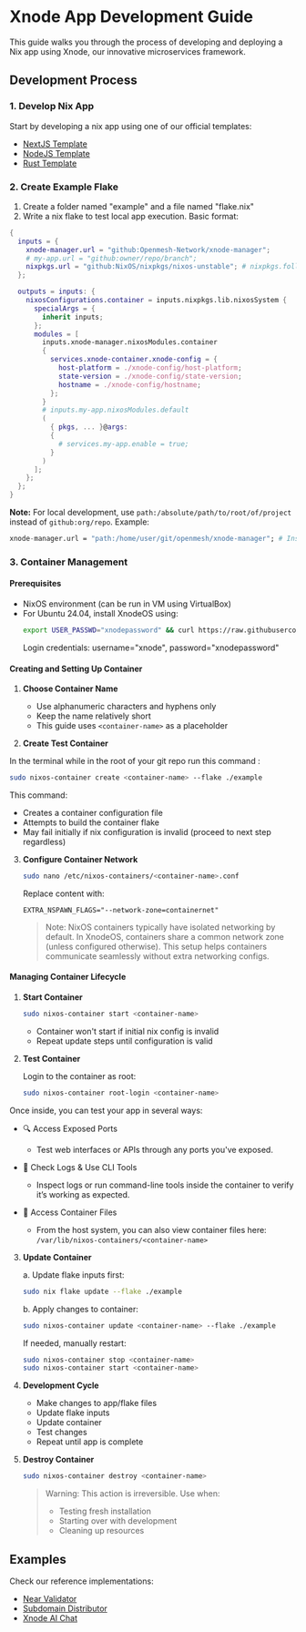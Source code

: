 # Xnode App Development Guide

This guide walks you through the process of developing and deploying a Nix app using Xnode, our innovative microservices framework.

## Development Process

### 1. Develop Nix App

Start by developing a nix app using one of our official templates:

- [NextJS Template](https://github.com/Openmesh-Network/xnode-nextjs-template)
- [NodeJS Template](https://github.com/Openmesh-Network/xnode-nodejs-template)
- [Rust Template](https://github.com/Openmesh-Network/xnode-rust-template)

### 2. Create Example Flake

1. Create a folder named "example" and a file named "flake.nix"
2. Write a nix flake to test local app execution. Basic format:

```nix
{
  inputs = {
    xnode-manager.url = "github:Openmesh-Network/xnode-manager";
    # my-app.url = "github:owner/repo/branch";
    nixpkgs.url = "github:NixOS/nixpkgs/nixos-unstable"; # nixpkgs.follows = "my-app/nixpkgs";
  };

  outputs = inputs: {
    nixosConfigurations.container = inputs.nixpkgs.lib.nixosSystem {
      specialArgs = {
        inherit inputs;
      };
      modules = [
        inputs.xnode-manager.nixosModules.container
        {
          services.xnode-container.xnode-config = {
            host-platform = ./xnode-config/host-platform;
            state-version = ./xnode-config/state-version;
            hostname = ./xnode-config/hostname;
          };
        }
        # inputs.my-app.nixosModules.default
        (
          { pkgs, ... }@args:
          {
            # services.my-app.enable = true;
          }
        )
      ];
    };
  };
}
```

**Note:** For local development, use `path:/absolute/path/to/root/of/project` instead of `github:org/repo`. Example:

```nix
xnode-manager.url = "path:/home/user/git/openmesh/xnode-manager"; # Instead of "github:Openmesh-Network/xnode-manager"
```

### 3. Container Management

#### Prerequisites

- NixOS environment (can be run in VM using VirtualBox)
- For Ubuntu 24.04, install XnodeOS using:
  ```bash
  export USER_PASSWD="xnodepassword" && curl https://raw.githubusercontent.com/Openmesh-Network/xnode-manager/main/os/install.sh | bash 2>&1 | tee /tmp/xnodeos.log
  ```
  Login credentials: username="xnode", password="xnodepassword"

#### Creating and Setting Up Container

1. **Choose Container Name**

   - Use alphanumeric characters and hyphens only
   - Keep the name relatively short
   - This guide uses `<container-name>` as a placeholder

2. **Create Test Container**

In the terminal while in the root of your git repo run this command :

```bash
sudo nixos-container create <container-name> --flake ./example
```

This command:

- Creates a container configuration file
- Attempts to build the container flake
- May fail initially if nix configuration is invalid (proceed to next step regardless)

3. **Configure Container Network**
   ```bash
   sudo nano /etc/nixos-containers/<container-name>.conf
   ```
   Replace content with:
   ```
   EXTRA_NSPAWN_FLAGS="--network-zone=containernet"
   ```
   > Note:
   > NixOS containers typically have isolated networking by default.
   > In XnodeOS, containers share a common network zone (unless configured otherwise).
   > This setup helps containers communicate seamlessly without extra networking configs.

#### Managing Container Lifecycle

1. **Start Container**

   ```bash
   sudo nixos-container start <container-name>
   ```

   - Container won't start if initial nix config is invalid
   - Repeat update steps until configuration is valid

2. **Test Container**

   Login to the container as root:

   ```bash
   sudo nixos-container root-login <container-name>
   ```

Once inside, you can test your app in several ways:

  - 🔍 Access Exposed Ports
    - Test web interfaces or APIs through any ports you've exposed.

  - 📄 Check Logs & Use CLI Tools
    - Inspect logs or run command-line tools inside the container to verify it’s working as expected.

  - 📂 Access Container Files
    - From the host system, you can also view container files here: `/var/lib/nixos-containers/<container-name>`

3. **Update Container**

   a. Update flake inputs first:

   ```bash
   sudo nix flake update --flake ./example
   ```

   b. Apply changes to container:

   ```bash
   sudo nixos-container update <container-name> --flake ./example
   ```

   If needed, manually restart:

   ```bash
   sudo nixos-container stop <container-name>
   sudo nixos-container start <container-name>
   ```

4. **Development Cycle**

   - Make changes to app/flake files
   - Update flake inputs
   - Update container
   - Test changes
   - Repeat until app is complete

5. **Destroy Container**
   ```bash
   sudo nixos-container destroy <container-name>
   ```
   > Warning: This action is irreversible. Use when:
   >
   > - Testing fresh installation
   > - Starting over with development
   > - Cleaning up resources

## Examples

Check our reference implementations:

- [Near Validator](https://github.com/Openmesh-Network/xnode-manager-frontend/blob/main/nextjs-app/prebuild/appstore/near-validator.nix)
- [Subdomain Distributor](https://github.com/Openmesh-Network/xnode-manager-frontend/blob/main/nextjs-app/prebuild/appstore/subdomain-distributor.nix)
- [Xnode AI Chat](https://github.com/Openmesh-Network/xnode-manager-frontend/blob/main/nextjs-app/prebuild/appstore/xnode-ai-chat.nix)
